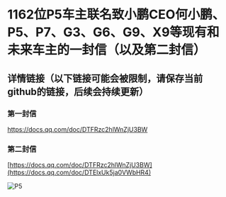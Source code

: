 # 1162位P5车主联名致小鹏CEO何小鹏、P5、P7、G3、G6、G9、X9等现有和未来车主的一封信（以及第二封信）

## 详情链接（以下链接可能会被限制，请保存当前github的链接，后续会持续更新）

### 第一封信
https://docs.qq.com/doc/DTFRzc2hlWnZjU3BW

### 第二封信
[https://docs.qq.com/doc/DTFRzc2hlWnZjU3BW](https://docs.qq.com/doc/DTElxUk5ja0VWbHR4)

![P5](https://github.com/xiaopengpr/xiaopeng-letter/blob/main/P5%E4%BF%A1-3.png?raw=true)

